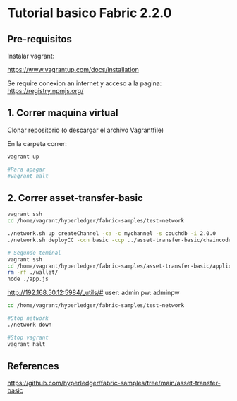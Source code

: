 # Tutorial basico Fabric 2.2.0

## Pre-requisitos
Instalar vagrant:

https://www.vagrantup.com/docs/installation

Se require conexion an internet y acceso a la pagina:
https://registry.npmjs.org/

## 1. Correr maquina virtual
Clonar repositorio (o descargar el archivo Vagrantfile)

En la carpeta correr:
```bash
vagrant up

#Para apagar
#vagrant halt
```

## 2. Correr asset-transfer-basic

```bash
vagrant ssh
cd /home/vagrant/hyperledger/fabric-samples/test-network

./network.sh up createChannel -ca -c mychannel -s couchdb -i 2.0.0
./network.sh deployCC -ccn basic -ccp ../asset-transfer-basic/chaincode-javascript/ -ccl javascript

```

```bash
# Segundo teminal
vagrant ssh
cd /home/vagrant/hyperledger/fabric-samples/asset-transfer-basic/application-javascript
rm -rf ./wallet/
node ./app.js
```

http://192.168.50.12:5984/_utils/#
user: admin
pw: adminpw

```bash
cd /home/vagrant/hyperledger/fabric-samples/test-network

#Stop network
./network down

#Stop vagrant
vagrant halt
```
## References
https://github.com/hyperledger/fabric-samples/tree/main/asset-transfer-basic